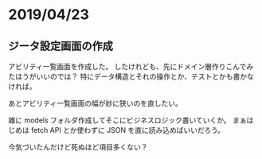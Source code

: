 # 2019/04/23

## ジータ設定画面の作成

アビリティ一覧画面を作成した。
したけれども、先にドメイン層作りこんでみたほうがいいのでは？
特にデータ構造とそれの操作とか、テストとかも書かなければ。

あとアビリティ一覧画面の幅が妙に狭いのを直したい。

雑に models フォルダ作成してそこにビジネスロジック書いていくか。
まぁはじめは fetch API とか使わずに JSON を直に読み込めばいいだろう。

今気づいたんだけど死ぬほど項目多くない？
